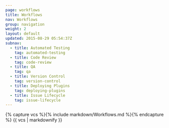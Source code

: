 ```yaml
---
page: workflows
title: Workflows
nav: Workflows
group: navigation
weight: 2
layout: default
updated: 2015-08-29 05:54:37Z
subnav:
  - title: Automated Testing
    tag: automated-testing
  - title: Code Review
    tag: code-review
  - title: QA
    tag: qa
  - title: Version Control
    tag: version-control
  - title: Deploying Plugins
    tag: deploying-plugins
  - title: Issue Lifecycle
    tag: issue-lifecycle
---
```


<div class="docs-section">
		{% capture vcs %}{% include markdown/Workflows.md %}{% endcapture %}
		{{ vcs | markdownify }}
</div>
